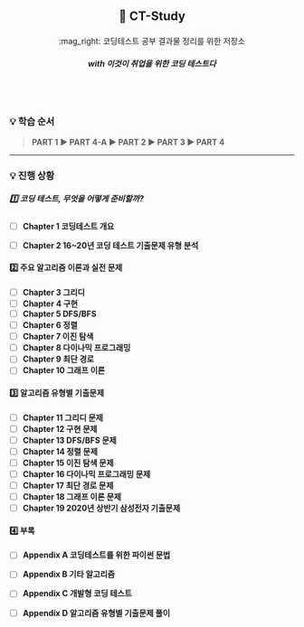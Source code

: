 <br/>

## <p align="center"> :book:  CT-Study
<p align="center"> :mag_right: 코딩테스트 공부 결과물 정리를 위한 저장소 </p> 
 
##### <p align="center"> <b> _with 이것이 취업을 위한 코딩 테스트다_

<br/>
<br/>

### :bulb: 학습 순서

> PART 1 :arrow_forward: PART 4-A :arrow_forward: PART 2 :arrow_forward: PART 3 :arrow_forward: PART 4

---

### :bulb: 진행 상황

##### :one: 코딩 테스트, 무엇을 어떻게 준비할까?
- [ ] Chapter 1 코딩테스트 개요
- [ ] Chapter 2 16~20년 코딩 테스트 기출문제 유형 분석


#### :two: 주요 알고리즘 이론과 실전 문제
- [ ] Chapter 3 그리디 
- [ ] Chapter 4 구현
- [ ] Chapter 5 DFS/BFS
- [ ] Chapter 6 정렬
- [ ] Chapter 7 이진 탐색
- [ ] Chapter 8 다이나믹 프로그래밍
- [ ] Chapter 9 최단 경로
- [ ] Chapter 10 그래프 이론

#### :three: 알고리즘 유형별 기출문제
- [ ] Chapter 11 그리디 문제
- [ ] Chapter 12 구현 문제
- [ ] Chapter 13 DFS/BFS 문제
- [ ] Chapter 14 정렬 문제
- [ ] Chapter 15 이진 탐색 문제
- [ ] Chapter 16 다이나믹 프로그래밍 문제
- [ ] Chapter 17 최단 경로 문제
- [ ] Chapter 18 그래프 이론 문제
- [ ] Chapter 19 2020년 상반기 삼성전자 기출문제

#### :four: 부록
- [ ] Appendix A 코딩테스트를 위한 파이썬 문법
- [ ] Appendix B 기타 알고리즘
- [ ] Appendix C 개발형 코딩 테스트
- [ ] Appendix D 알고리즘 유형별 기출문제 풀이



